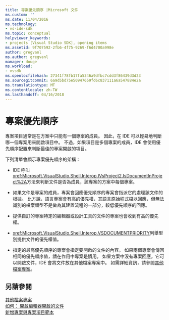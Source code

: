 ```yaml
---
title: 專案優先順序 |Microsoft 文件
ms.custom: ''
ms.date: 11/04/2016
ms.technology:
- vs-ide-sdk
ms.topic: conceptual
helpviewer_keywords:
- projects [Visual Studio SDK], opening items
ms.assetid: 9f707592-2fb6-4f75-9269-f6d4700a998e
author: gregvanl
ms.author: gregvanl
manager: douge
ms.workload:
- vssdk
ms.openlocfilehash: 27341f78fb17fa5346a9dfbc7cdd3f86439d3d23
ms.sourcegitcommit: 6a9d5bd75e50947659fd6c837111a6a547884e2a
ms.translationtype: MT
ms.contentlocale: zh-TW
ms.lasthandoff: 04/16/2018
---
```

# <a name="project-priority"></a>專案優先順序
專案項目通常是在方案中只能有一個專案的成員。 因此，在 IDE 可以輕易地判斷哪一個專案用來開啟項目中。 不過，如果項目是多個專案的成員，IDE 會使用優先順序配置來判斷最佳的專案開啟的項目。  
  
 下列清單會顯示專案優先順序的架構：  
  
-   IDE 呼叫<xref:Microsoft.VisualStudio.Shell.Interop.IVsProject2.IsDocumentInProject%2A>方法來判斷文件是否為成員，該專案的方案中每個專案。  
  
-   如果文件是專案的成員，專案會回應優先順序的專案會指派它的處理該文件的根據。 比方說，語言專案會有高的優先權，其語言原始程式檔以回應，但無法識別的檔案類型不是做為其建置流程的一部分，較低優先順序的回應。  
  
-   提供自訂的專案特定的編輯器或設計工具的文件的專案也會收到有高的優先權。  
  
-   <xref:Microsoft.VisualStudio.Shell.Interop.VSDOCUMENTPRIORITY>列舉型別提供文件的優先權值。  
  
-   指定的最高優先順序的專案會指定要開啟的文件的內容。 如果兩個專案會傳回相同的優先順序值，請在作用中專案是慣用。 如果方案中沒有專案回應，它可以開啟文件，IDE 會將文件放在其他檔案專案中。 如需詳細資訊，請參閱[其他檔案專案](../../extensibility/internals/miscellaneous-files-project.md)。  
  
## <a name="see-also"></a>另請參閱  
 [其他檔案專案](../../extensibility/internals/miscellaneous-files-project.md)   
 [如何： 開啟編輯器開啟的文件](../../extensibility/how-to-open-editors-for-open-documents.md)   
 [新增專案與專案項目範本](../../extensibility/internals/adding-project-and-project-item-templates.md)